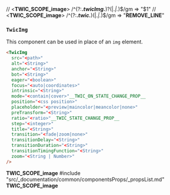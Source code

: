 // <__TWIC_SCOPE_image__> /^(?:__.*twicImg.*__)?(\|.*\|.*)$/gm => "$1"
// <__TWIC_SCOPE_image__> /^(?:__.*twic.*__)(\|.*\|.*)$/gm => "__REMOVE_LINE__"


<div id='twic-img'/>

### `TwicImg`

This component can be used in place of an `img` element.

```html
<TwicImg
  src="<path>"
  alt="<String>"
  anchor="<String>"
  bot="<String>"
  eager="<boolean>"
  focus="<auto|coordinates>"
  intrinsic="<String>"
  mode="<contain|cover>"__TWIC_ON_STATE_CHANGE_PROP__
  position="<css position>"
  placeholder="<preview|maincolor|meancolor|none>"
  preTransform="<String>"
  ratio="<ratio>"__TWIC_STATE_CHANGE_PROP__
  step="<integer>"
  title="<String>"
  transition="<fade|zoom|none>"
  transitionDelay="<String>"
  transitionDuration="<String>"
  transitionTimingFunction="<String>"
  zoom="<String | Number>"
/>
```
__TWIC_SCOPE_image__
#include "src/_documentation/common/componentsProps/_propsList.md"
__TWIC_SCOPE_image__
